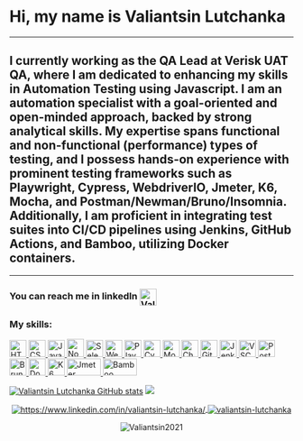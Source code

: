  # Hi, my name is Valiantsin Lutchanka
_________________
## I currently working as the QA Lead at Verisk UAT QA, where I am dedicated to enhancing my skills in Automation Testing using Javascript. I am an automation specialist with a goal-oriented and open-minded approach, backed by strong analytical skills. My expertise spans functional and non-functional (performance) types of testing, and I possess hands-on experience with prominent testing frameworks such as Playwright, Cypress, WebdriverIO, Jmeter, K6, Mocha, and Postman/Newman/Bruno/Insomnia. Additionally, I am proficient in integrating test suites into CI/CD pipelines using Jenkins, GitHub Actions, and Bamboo, utilizing Docker containers.
_________________
### You can reach me in linkedIn  <a href="https://www.linkedin.com/in/valiantsin-lutchanka/" target="blank"><img align="center" src="https://cdn.iconscout.com/icon/free/png-64/linkedin-2752135-2284952.png" alt="Valiantsin Lutchanka" height="30" width="30" /></a>

### My skills:
<a href="https://www.w3.org/html/" target="_blank" rel="noreferrer"> <img src="https://cdn.iconscout.com/icon/free/png-64/html-3628838-3030115.png" alt="HTML" width="30" height="30"/> </a> 
<a href="https://www.w3.org/Style/CSS/Overview.en.html" target="_blank" rel="noreferrer"> <img src="https://cdn.iconscout.com/icon/free/png-64/css3-11-1175239.png" alt="CSS" width="30" height="30"/> </a> 
<a href="https://www.javascript.com/" target="_blank" rel="noreferrer"> <img src="https://cdn.iconscout.com/icon/free/png-64/javascript-2752148-2284965.png" alt="JavaScript" width="30" height="30"/> </a>
<a href="https://nodejs.dev/" target="_blank" rel="noreferrer"> <img src="https://cdn.iconscout.com/icon/free/png-64/node-js-1174925.png" alt="NodeJS" width="30" height="32"/> </a> 
<a href="https://www.selenium.dev/" target="_blank" rel="noreferrer"> <img src="https://www.edureka.co/blog/content/ver.1554792280/uploads/2019/04/Selenium-logo-QTP-vs-Selenium-Edureka-300x270.png" alt="Selenium Webdriver" width="30" height="30"/> </a>
<a href="https://webdriver.io/" target="_blank" rel="noreferrer"> <img src="https://webdriver.io/img/logo-webdriver-io.png" alt="WebdriverIO" width="30" height="30"/> </a>
<a href="https://playwright.dev/" target="_blank" rel="noreferrer"> <img src="https://playwright.dev/img/playwright-logo.svg" alt="Playwright" width="30" height="30"/> </a>
<a href="https://www.cypress.io/" target="_blank" rel="noreferrer"> <img src="https://yt3.ggpht.com/iD0oePTGV8tZwEEP_WEG2rvyNiQAVfmjhawFMCj17ARjjmw-J70k9NDjSE5QTzD9Vk3ayBU=s900-c-k-c0x00ffffff-no-rj" alt="CypressIO" width="30" height="30"/> </a>
<a href="https://mochajs.org/" target="_blank" rel="noreferrer"> <img src="https://cdn.iconscout.com/icon/free/png-64/mocha-1-1175012.png" alt="Mocha" width="30" height="30"/> </a>
<a href="https://www.chaijs.com/" target="_blank" rel="noreferrer"> <img src="https://encrypted-tbn0.gstatic.com/images?q=tbn:ANd9GcSlLRYIFxJ1UZDgQSQZ1kR47NuzaHdB0bQtmYwnfyLvmQ&s" alt="ChaiJS" width="30" height="30"/> </a>
<a href="https://git-scm.com/" target="_blank" rel="noreferrer"> <img src="https://icon-library.com/images/git-icon/git-icon-6.jpg" alt="Git" width="30" height="30"/> </a>
<a href="https://www.jenkins.io/" target="_blank" rel="noreferrer"> <img src="https://icon-library.com/images/jenkins-icon/jenkins-icon-17.jpg" alt="Jenkins" width="30" height="30"/> </a>
<a href="https://code.visualstudio.com/" target="_blank" rel="noreferrer"> <img src="https://cdn.iconscout.com/icon/free/png-64/visual-studio-code-3251603-2724650.png" alt="VSCode" width="30" height="30"/> </a>
<a href="https://www.postman.com/" target="_blank" rel="noreferrer"> <img src="https://cdn.iconscout.com/icon/free/png-64/postman-3628992-3030217.png" alt="Postman" width="30" height="30"/> </a>
<a href="https://docs.usebruno.com/" target="_blank" rel="noreferrer"> <img src="https://docs.usebruno.com/bruno.svg" alt="Bruno" width="30" height="30"/> </a>
<a href="https://www.docker.com/" target="_blank" rel="noreferrer"> <img src="https://camo.githubusercontent.com/c8df4d3ef5efa270d3cf5ca04b70d29423ae8f91a12e61f44eed78d442f1c596/68747470733a2f2f73746f726167652e676f6f676c65617069732e636f6d2f646f776e6c6f61642f73746f726167652f76312f622f6d61636f732d69636f6e732e61707073706f742e636f6d2f6f2f69636f6e735f617070726f766564253246706e67253246313630353336343933323737385f446f636b65725f416c745f322e706e673f67656e65726174696f6e3d3136303533373936303030373430383026616c743d6d65646961" alt="Docker" width="30" height="30"/> </a>
<a href="https://k6.io/" target="_blank" rel="noreferrer"> <img src="https://grafana.com/static/assets/img/logos/grafana-k6-logo.svg" alt="K6" width="30" height="30"/> </a>
<a href="https://jmeter.apache.org/" target="_blank" rel="noreferrer"> <img src="https://jmeter.apache.org/images/asf-logo.svg" alt="Jmeter" width="60" height="30"/> </a>
<a href="https://www.atlassian.com/software/bamboo" target="_blank" rel="noreferrer"> <img src="https://wac-cdn.atlassian.com/dam/jcr:3565304e-e789-486b-a722-be19f067f7c7/Bamboo-blue.svg?cdnVersion=1263" alt="Bamboo" width="60" height="30"/> </a>

[![Valiantsin Lutchanka GitHub stats](https://github-readme-stats.vercel.app/api?username=Valiantsin2021)](https://github.com/Valiantsin2021/github-readme-stats)           <img src="https://github-readme-stats.vercel.app/api/top-langs?username=Valiantsin2021&layout=compact"/>

<p align="center">
    <a href="https://www.linkedin.com/in/valiantsin-lutchanka/" target="blank">
        <img align="center" src="https://img.shields.io/badge/-valiantsinlutchanka-blue?style=flat-square&logo=Linkedin&logoColor=white&link=https://www.linkedin.com/in/valiantsin-lutchanka/" alt="https://www.linkedin.com/in/valiantsin-lutchanka/" />
    </a>
    <a href="https://github.com/Valiantsin2021" target="blank">
        <img align="center" src="https://img.shields.io/github/followers/Valiantsin2021?label=follow&style=social" alt="valiantsin-lutchanka" />
    </a>
</p>

<p align="center">
    <img align="center" src="https://komarev.com/ghpvc/?username=Valiantsin2021" alt="Valiantsin2021" />
</p>

